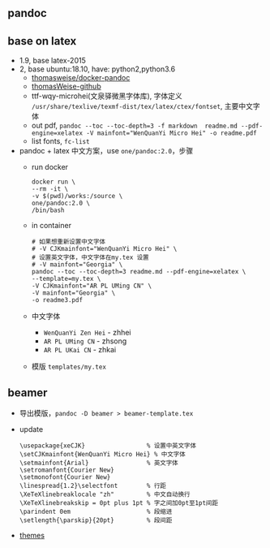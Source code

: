 pandoc
---

## base on latex

- 1.9, base latex-2015
- 2, base ubuntu:18.10, have: python2,python3.6
  - [thomasweise/docker-pandoc](https://hub.docker.com/r/thomasweise/docker-pandoc/dockerfile)
  - [thomasWeise-github](https://github.com/thomasWeise/docker-pandoc)
  - ttf-wqy-microhei(文泉驿微黑字体库), 字体定义 `/usr/share/texlive/texmf-dist/tex/latex/ctex/fontset`, 主要中文字体
  - out pdf, `pandoc --toc --toc-depth=3 -f markdown  readme.md --pdf-engine=xelatex -V mainfont="WenQuanYi Micro Hei" -o readme.pdf`
  - list fonts, `fc-list`
- pandoc + latex 中文方案，use `one/pandoc:2.0`，步骤
  - run docker

    ```
    docker run \
    --rm -it \
    -v $(pwd)/works:/source \
    one/pandoc:2.0 \
    /bin/bash
    ```

  - in container

    ```
    # 如果想重新设置中文字体
    # -V CJKmainfont="WenQuanYi Micro Hei" \
    # 设置英文字体，中文字体在my.tex 设置
    # -V mainfont="Georgia" \
    pandoc --toc --toc-depth=3 readme.md --pdf-engine=xelatex \
    --template=my.tex \
    -V CJKmainfont="AR PL UMing CN" \
    -V mainfont="Georgia" \
    -o readme3.pdf
    ```

  - 中文字体
    - `WenQuanYi Zen Hei` - zhhei
    - `AR PL UMing CN` - zhsong
    - `AR PL UKai CN` - zhkai
  - 模版 `templates/my.tex`

## beamer

- 导出模版，`pandoc -D beamer > beamer-template.tex`
- update

  ```
  \usepackage{xeCJK}                 % 设置中英文字体
  \setCJKmainfont{WenQuanYi Micro Hei} % 中文字体
  \setmainfont{Arial}                % 英文字体
  \setromanfont{Courier New}
  \setmonofont{Courier New}
  \linespread{1.2}\selectfont        % 行距
  \XeTeXlinebreaklocale "zh"         % 中文自动换行
  \XeTeXlinebreakskip = 0pt plus 1pt % 字之间加0pt至1pt间距
  \parindent 0em                     % 段缩进
  \setlength{\parskip}{20pt}         % 段间距
  ```

- [themes](http://deic.uab.es/~iblanes/beamer_gallery/index_by_theme.html)
